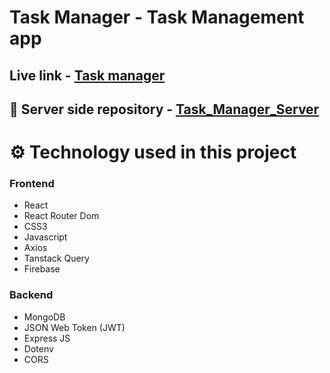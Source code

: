 # Task Manager - Task Management app
## Live link - [Task manager]( https://task-manager-7d47f.web.app)
## 🔗 Server side repository - [Task_Manager_Server](https://github.com/sakibsarkar/Task_Manager_Server)



# ⚙️ Technology used in this project
### Frontend
 - React
 - React Router Dom
 - CSS3
 - Javascript
 - Axios
 - Tanstack Query
 - Firebase

 ### Backend
  - MongoDB
  - JSON Web Token (JWT)
  - Express JS
  - Dotenv
  - CORS
